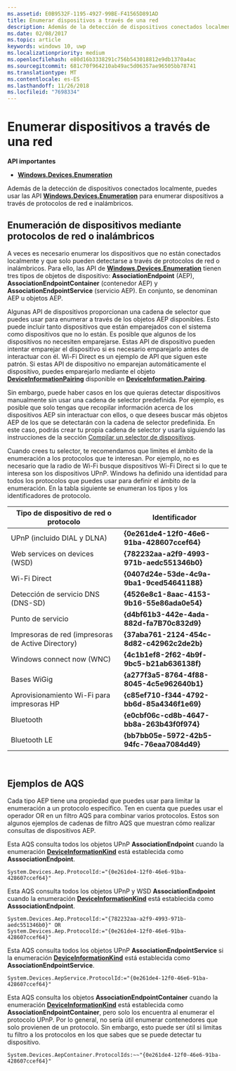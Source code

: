 ```yaml
---
ms.assetid: E0B9532F-1195-4927-99BE-F41565D891AD
title: Enumerar dispositivos a través de una red
description: Además de la detección de dispositivos conectados localmente, puedes usar las API Windows.Devices.Enumeration para enumerar dispositivos a través de protocolos de red e inalámbricos.
ms.date: 02/08/2017
ms.topic: article
keywords: windows 10, uwp
ms.localizationpriority: medium
ms.openlocfilehash: e80d16b3338291c756b543018812e9db1370a4ac
ms.sourcegitcommit: 681c70f964210ab49ac5d06357ae96505bb78741
ms.translationtype: MT
ms.contentlocale: es-ES
ms.lasthandoff: 11/26/2018
ms.locfileid: "7698334"
---
```

# <a name="enumerate-devices-over-a-network"></a>Enumerar dispositivos a través de una red



**API importantes**

- [**Windows.Devices.Enumeration**](https://docs.microsoft.com/en-us/uwp/api/Windows.Devices.Enumeration)

Además de la detección de dispositivos conectados localmente, puedes usar las API [**Windows.Devices.Enumeration**](https://msdn.microsoft.com/library/windows/apps/BR225459) para enumerar dispositivos a través de protocolos de red e inalámbricos.

## <a name="enumerating-devices-over-networked-or-wireless-protocols"></a>Enumeración de dispositivos mediante protocolos de red o inalámbricos

A veces es necesario enumerar los dispositivos que no están conectados localmente y que solo pueden detectarse a través de protocolos de red o inalámbricos. Para ello, las API de [**Windows.Devices.Enumeration**](https://msdn.microsoft.com/library/windows/apps/BR225459) tienen tres tipos de objetos de dispositivo: **AssociationEndpoint** (AEP), **AssociationEndpointContainer** (contenedor AEP) y **AssociationEndpointService** (servicio AEP). En conjunto, se denominan AEP u objetos AEP.

Algunas API de dispositivos proporcionan una cadena de selector que puedes usar para enumerar a través de los objetos AEP disponibles. Esto puede incluir tanto dispositivos que están emparejados con el sistema como dispositivos que no lo están. Es posible que algunos de los dispositivos no necesiten emparejarse. Estas API de dispositivo pueden intentar emparejar el dispositivo si es necesario emparejarlo antes de interactuar con él. Wi-Fi Direct es un ejemplo de API que siguen este patrón. Si estas API de dispositivo no emparejan automáticamente el dispositivo, puedes emparejarlo mediante el objeto [**DeviceInformationPairing**](https://msdn.microsoft.com/library/windows/apps/Mt168396) disponible en [**DeviceInformation.Pairing**](https://msdn.microsoft.com/library/windows/apps/Dn705960).

Sin embargo, puede haber casos en los que quieras detectar dispositivos manualmente sin usar una cadena de selector predefinida. Por ejemplo, es posible que solo tengas que recopilar información acerca de los dispositivos AEP sin interactuar con ellos, o que desees buscar más objetos AEP de los que se detectarán con la cadena de selector predefinida. En este caso, podrás crear tu propia cadena de selector y usarla siguiendo las instrucciones de la sección [Compilar un selector de dispositivos](build-a-device-selector.md).

Cuando crees tu selector, te recomendamos que limites el ámbito de la enumeración a los protocolos que te interesan. Por ejemplo, no es necesario que la radio de Wi-Fi busque dispositivos Wi-Fi Direct si lo que te interesa son los dispositivos UPnP. Windows ha definido una identidad para todos los protocolos que puedes usar para definir el ámbito de la enumeración. En la tabla siguiente se enumeran los tipos y los identificadores de protocolo.

| Tipo de dispositivo de red o protocolo              | Identificador                                         |
|----------------------------------------------|--------------------------------------------|
| UPnP (incluido DIAL y DLNA)               | **{0e261de4-12f0-46e6-91ba-428607ccef64}** |
| Web services on devices (WSD)                | **{782232aa-a2f9-4993-971b-aedc551346b0}** |
| Wi-Fi Direct                                 | **{0407d24e-53de-4c9a-9ba1-9ced54641188}** |
| Detección de servicio DNS (DNS-SD)               | **{4526e8c1-8aac-4153-9b16-55e86ada0e54}** |
| Punto de servicio                             | **{d4bf61b3-442e-4ada-882d-fa7B70c832d9}** |
| Impresoras de red (impresoras de Active Directory) | **{37aba761-2124-454c-8d82-c42962c2de2b}** |
| Windows connect now (WNC)                    | **{4c1b1ef8-2f62-4b9f-9bc5-b21ab636138f}** |
| Bases WiGig                                  | **{a277f3a5-8764-4f88-8045-4c5e962640b1}** |
| Aprovisionamiento Wi-Fi para impresoras HP           | **{c85ef710-f344-4792-bb6d-85a4346f1e69}** |
| Bluetooth                                    | **{e0cbf06c-cd8b-4647-bb8a-263b43f0f974}** |
| Bluetooth LE                                 | **{bb7bb05e-5972-42b5-94fc-76eaa7084d49}** |

 

## <a name="aqs-examples"></a>Ejemplos de AQS

Cada tipo AEP tiene una propiedad que puedes usar para limitar la enumeración a un protocolo específico. Ten en cuenta que puedes usar el operador OR en un filtro AQS para combinar varios protocolos. Estos son algunos ejemplos de cadenas de filtro AQS que muestran cómo realizar consultas de dispositivos AEP.

Esta AQS consulta todos los objetos UPnP **AssociationEndpoint** cuando la enumeración [**DeviceInformationKind**](https://msdn.microsoft.com/library/windows/apps/Dn948991) está establecida como **AsssociationEndpoint**.

``` syntax
System.Devices.Aep.ProtocolId:="{0e261de4-12f0-46e6-91ba-428607ccef64}"
```

Esta AQS consulta todos los objetos UPnP y WSD **AssociationEndpoint** cuando la enumeración [**DeviceInformationKind**](https://msdn.microsoft.com/library/windows/apps/Dn948991) está establecida como **AsssociationEndpoint**.

``` syntax
System.Devices.Aep.ProtocolId:="{782232aa-a2f9-4993-971b-aedc551346b0}" OR
System.Devices.Aep.ProtocolId:="{0e261de4-12f0-46e6-91ba-428607ccef64}"
```

Esta AQS consulta todos los objetos UPnP **AssociationEndpointService** si la enumeración [**DeviceInformationKind**](https://msdn.microsoft.com/library/windows/apps/Dn948991) está establecida como **AssociationEndpointService**.

``` syntax
System.Devices.AepService.ProtocolId:="{0e261de4-12f0-46e6-91ba-428607ccef64}"
```

Esta AQS consulta los objetos **AssociationEndpointContainer** cuando la enumeración [**DeviceInformationKind**](https://msdn.microsoft.com/library/windows/apps/Dn948991) está establecida como **AssociationEndpointContainer**, pero solo los encuentra al enumerar el protocolo UPnP. Por lo general, no sería útil enumerar contenedores que solo provienen de un protocolo. Sin embargo, esto puede ser útil si limitas tu filtro a los protocolos en los que sabes que se puede detectar tu dispositivo.

``` syntax
System.Devices.AepContainer.ProtocolIds:~~"{0e261de4-12f0-46e6-91ba-428607ccef64}"
```

 

 
